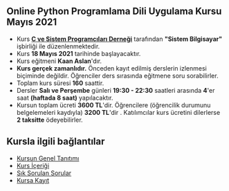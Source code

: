 ## Online Python Programlama Dili Uygulama Kursu Mayıs 2021

+ Kurs __[C ve Sistem Programcıları Derneği](http://www.csystem.org/)__ tarafından __"Sistem Bilgisayar"__ işbirliği ile düzenlenmektedir.
+ Kurs __18 Mayıs 2021__ tarihinde başlayacaktır.
+ Kurs eğitmeni __Kaan Aslan__'dır.
+ __Kurs gerçek zamanlıdır.__ Önceden kayıt edilmiş derslerin izlenmesi biçiminde değildir. Öğrenciler ders sırasında eğitmene soru sorabilirler.
+ Toplam kurs süresi __160__ saattir. 
+ Dersler __Salı ve Perşembe__ günleri __19:30 - 22:30__ saatleri arasında __4__'er saat __(haftada 8 saat)__ yapılacaktır. 
+ Kursun toplam ücreti __3600 TL__'dir. Öğrencilere (öğrencilik durumunu belgelemeleri kaydıyla) __3200 TL__'dir . Katılımcılar kurs ücretini dilerlerse __2 taksitte__ ödeyebilirler.

## Kursla ilgili bağlantılar
+ [Kursun Genel Tanıtımı](https://github.com/CSD-1993/Online_Pyton_Programlama_Dili_Uygulam_Kursu_Mayıs_2021/blob/master/_kurs_tanitimi.md)
+ [Kurs İçeriği](https://github.com/CSD-1993/Online_Pyton_Programlama_Dili_Uygulam_Kursu_Mayıs_2021/edit/master/kurs_icerigi.md)
+ [Sık Sorulan Sorular](https://github.com/CSD-1993/Online_Pyton_Programlama_Dili_Uygulam_Kursu_Mayıs_2021/blob/master/sss.md)
+ [Kursa Kayıt]( https://us02web.zoom.us/meeting/register/tZIlduGsqT8vHtJL6MWF6MY5QwvAaUIgJq9H) 
